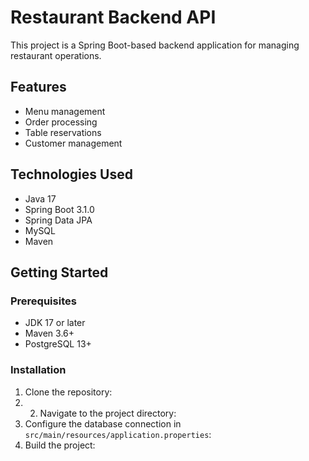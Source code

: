 # Restaurant Backend API

This project is a Spring Boot-based backend application for managing restaurant operations.

## Features

- Menu management
- Order processing
- Table reservations
- Customer management


## Technologies Used

- Java 17
- Spring Boot 3.1.0
- Spring Data JPA
- MySQL
- Maven

## Getting Started

### Prerequisites

- JDK 17 or later
- Maven 3.6+
- PostgreSQL 13+

### Installation

1. Clone the repository:
2. 2. Navigate to the project directory:
3. Configure the database connection in `src/main/resources/application.properties`:
4. Build the project:
